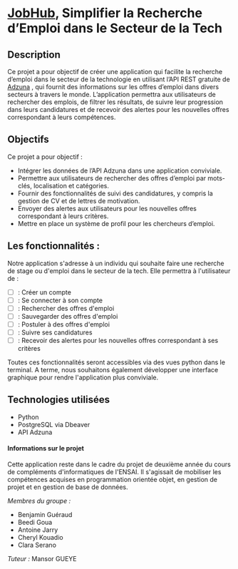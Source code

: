 # [JobHub](https://foad-moodle.ensai.fr/course/view.php?id=33), Simplifier la Recherche d’Emploi dans le Secteur de la Tech

## Description 
Ce projet a pour objectif de créer une application qui facilite la recherche d’emploi dans le secteur de la technologie en utilisant l’API REST gratuite de [Adzuna](https://developer.adzuna.com/) , qui fournit des informations sur les offres d’emploi dans divers secteurs à travers le monde. L’application permettra aux utilisateurs de rechercher des emplois, de filtrer les résultats, de suivre leur progression dans leurs candidatures et de recevoir des alertes pour les nouvelles offres correspondant à leurs compétences.

## Objectifs
Ce projet a pour objectif :

- Intégrer les données de l’API Adzuna dans une application conviviale.
- Permettre aux utilisateurs de rechercher des offres d’emploi par mots-clés, localisation et catégories.
- Fournir des fonctionnalités de suivi des candidatures, y compris la gestion de CV et de lettres de motivation.
- Envoyer des alertes aux utilisateurs pour les nouvelles offres correspondant à leurs critères.
- Mettre en place un système de profil pour les chercheurs d’emploi.

## Les fonctionnalités  :
Notre application s'adresse à un individu qui souhaite faire une recherche de stage ou d'emploi dans le secteur de la tech. Elle permettra à l'utilisateur de :
- [ ] : Créer un compte
- [ ] : Se connecter à son compte
- [ ] : Rechercher des offres d'emploi
- [ ] : Sauvegarder des offres d'emploi
- [ ] : Postuler à des offres d'emploi
- [ ] : Suivre ses candidatures
- [ ] : Recevoir des alertes pour les nouvelles offres correspondant à ses critères

Toutes ces fonctionnalités seront accessibles via des vues python dans le terminal.
A terme, nous souhaitons également développer une interface graphique pour rendre l'application plus conviviale.

## Technologies utilisées
- Python
- PostgreSQL via Dbeaver
- API Adzuna

#### Informations sur le projet

Cette application reste dans le cadre du projet de deuxième année du cours de compléments d'informatiques de l'ENSAI.
Il s'agissait de mobiliser les compétences acquises en programmation orientée objet, en gestion de projet et en gestion de base de données.

_Membres du groupe :_
- Benjamin Guéraud
- Beedi Goua
- Antoine Jarry
- Cheryl Kouadio
- Clara Serano

_Tuteur :_ Mansor GUEYE


